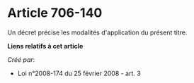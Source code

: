 # Article 706-140

Un décret précise les modalités d'application du présent titre.

**Liens relatifs à cet article**

_Créé par_:

  - Loi n°2008-174 du 25 février 2008 - art. 3
